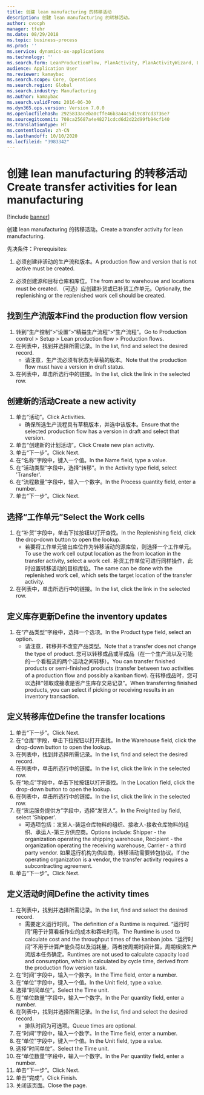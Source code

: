 ```yaml
---
title: 创建 lean manufacturing 的转移活动
description: 创建 lean manufacturing 的转移活动。
author: cvocph
manager: tfehr
ms.date: 08/29/2018
ms.topic: business-process
ms.prod: ''
ms.service: dynamics-ax-applications
ms.technology: ''
ms.search.form: LeanProductionFlow, PlanActivity, PlanActivityWizard, LeanWorkCellLookup, InventLocationIdLookup
audience: Application User
ms.reviewer: kamaybac
ms.search.scope: Core, Operations
ms.search.region: Global
ms.search.industry: Manufacturing
ms.author: kamaybac
ms.search.validFrom: 2016-06-30
ms.dyn365.ops.version: Version 7.0.0
ms.openlocfilehash: 2925833aceba0cffe46b3a44c5d19c87cd3736e7
ms.sourcegitcommit: 708ca25687a4e48271cdcd6d2d22d99fb94cf140
ms.translationtype: HT
ms.contentlocale: zh-CN
ms.lasthandoff: 10/10/2020
ms.locfileid: "3983342"
---
```

# <a name="create-transfer-activities-for-lean-manufacturing"></a><span data-ttu-id="1d3ba-103">创建 lean manufacturing 的转移活动</span><span class="sxs-lookup"><span data-stu-id="1d3ba-103">Create transfer activities for lean manufacturing</span></span>

[!include [banner](../../includes/banner.md)]

<span data-ttu-id="1d3ba-104">创建 lean manufacturing 的转移活动。</span><span class="sxs-lookup"><span data-stu-id="1d3ba-104">Create a transfer activity for lean manufacturing.</span></span> 

<span data-ttu-id="1d3ba-105">先决条件：</span><span class="sxs-lookup"><span data-stu-id="1d3ba-105">Prerequisites:</span></span> 

1. <span data-ttu-id="1d3ba-106">必须创建非活动的生产流和版本。</span><span class="sxs-lookup"><span data-stu-id="1d3ba-106">A production flow and version that is not active must be created.</span></span>

2. <span data-ttu-id="1d3ba-107">必须创建源和目标仓库和库位。</span><span class="sxs-lookup"><span data-stu-id="1d3ba-107">The from and to warehouse and locations must be created.</span></span> <span data-ttu-id="1d3ba-108">（可选）应创建补货或已补货工作单元。</span><span class="sxs-lookup"><span data-stu-id="1d3ba-108">Optionally, the replenishing or the replenished work cell should be created.</span></span>


## <a name="find-the-production-flow-version"></a><span data-ttu-id="1d3ba-109">找到生产流版本</span><span class="sxs-lookup"><span data-stu-id="1d3ba-109">Find the production flow version</span></span>
1. <span data-ttu-id="1d3ba-110">转到“生产控制”>“设置”>“精益生产流程”>“生产流程”。</span><span class="sxs-lookup"><span data-stu-id="1d3ba-110">Go to Production control > Setup > Lean production flow > Production flows.</span></span>
2. <span data-ttu-id="1d3ba-111">在列表中，找到并选择所需记录。</span><span class="sxs-lookup"><span data-stu-id="1d3ba-111">In the list, find and select the desired record.</span></span>
    * <span data-ttu-id="1d3ba-112">请注意，生产流必须有状态为草稿的版本。</span><span class="sxs-lookup"><span data-stu-id="1d3ba-112">Note that the production flow must have a version in draft status.</span></span>  
3. <span data-ttu-id="1d3ba-113">在列表中，单击所选行中的链接。</span><span class="sxs-lookup"><span data-stu-id="1d3ba-113">In the list, click the link in the selected row.</span></span>

## <a name="create-a-new-activity"></a><span data-ttu-id="1d3ba-114">创建新的活动</span><span class="sxs-lookup"><span data-stu-id="1d3ba-114">Create a new activity</span></span>
1. <span data-ttu-id="1d3ba-115">单击“活动”。</span><span class="sxs-lookup"><span data-stu-id="1d3ba-115">Click Activities.</span></span>
    * <span data-ttu-id="1d3ba-116">确保所选生产流程具有草稿版本，并选中该版本。</span><span class="sxs-lookup"><span data-stu-id="1d3ba-116">Ensure that the selected production flow has a version in draft and select that version.</span></span>  
2. <span data-ttu-id="1d3ba-117">单击“创建新的计划活动”。</span><span class="sxs-lookup"><span data-stu-id="1d3ba-117">Click Create new plan activity.</span></span>
3. <span data-ttu-id="1d3ba-118">单击“下一步”。</span><span class="sxs-lookup"><span data-stu-id="1d3ba-118">Click Next.</span></span>
4. <span data-ttu-id="1d3ba-119">在“名称”字段中，键入一个值。</span><span class="sxs-lookup"><span data-stu-id="1d3ba-119">In the Name field, type a value.</span></span>
5. <span data-ttu-id="1d3ba-120">在“活动类型”字段中，选择“转移”。</span><span class="sxs-lookup"><span data-stu-id="1d3ba-120">In the Activity type field, select 'Transfer'.</span></span>
6. <span data-ttu-id="1d3ba-121">在“流程数量”字段中，输入一个数字。</span><span class="sxs-lookup"><span data-stu-id="1d3ba-121">In the Process quantity field, enter a number.</span></span>
7. <span data-ttu-id="1d3ba-122">单击“下一步”。</span><span class="sxs-lookup"><span data-stu-id="1d3ba-122">Click Next.</span></span>

## <a name="select-the-work-cells"></a><span data-ttu-id="1d3ba-123">选择“工作单元”</span><span class="sxs-lookup"><span data-stu-id="1d3ba-123">Select the Work cells</span></span>
1. <span data-ttu-id="1d3ba-124">在“补货”字段中，单击下拉按钮以打开查找。</span><span class="sxs-lookup"><span data-stu-id="1d3ba-124">In the Replenishing field, click the drop-down button to open the lookup.</span></span>
    * <span data-ttu-id="1d3ba-125">若要将工作单元输出库位作为转移活动的源库位，则选择一个工作单元。</span><span class="sxs-lookup"><span data-stu-id="1d3ba-125">To use the work cell output location as the from location in the transfer activity, select a work cell.</span></span> <span data-ttu-id="1d3ba-126">补货工作单位可进行同样操作，此时设置转移活动的目标库位。</span><span class="sxs-lookup"><span data-stu-id="1d3ba-126">The same can be done with the replenished work cell, which sets the target location of the transfer activity.</span></span>  
2. <span data-ttu-id="1d3ba-127">在列表中，单击所选行中的链接。</span><span class="sxs-lookup"><span data-stu-id="1d3ba-127">In the list, click the link in the selected row.</span></span>

## <a name="define-the-inventory-updates"></a><span data-ttu-id="1d3ba-128">定义库存更新</span><span class="sxs-lookup"><span data-stu-id="1d3ba-128">Define the inventory updates</span></span>
1. <span data-ttu-id="1d3ba-129">在“产品类型”字段中，选择一个选项。</span><span class="sxs-lookup"><span data-stu-id="1d3ba-129">In the Product type field, select an option.</span></span>
    * <span data-ttu-id="1d3ba-130">请注意，转移并不改变产品类型。</span><span class="sxs-lookup"><span data-stu-id="1d3ba-130">Note that a transfer does not change the type of product.</span></span> <span data-ttu-id="1d3ba-131">您可以转移成品或半成品（在一个生产流以及可能的一个看板流的两个活动之间转移）。</span><span class="sxs-lookup"><span data-stu-id="1d3ba-131">You can transfer finished products or semi-finished products (transfer between two activities of a production flow and possibly a kanban flow).</span></span>     <span data-ttu-id="1d3ba-132"> 在转移成品时，您可以选择“领取或接收是否产生库存交易记录”。</span><span class="sxs-lookup"><span data-stu-id="1d3ba-132">When transferring finished products, you can select if picking or receiving results in an inventory transaction.</span></span>  

## <a name="define-the-transfer-locations"></a><span data-ttu-id="1d3ba-133">定义转移库位</span><span class="sxs-lookup"><span data-stu-id="1d3ba-133">Define the transfer locations</span></span>
1. <span data-ttu-id="1d3ba-134">单击“下一步”。</span><span class="sxs-lookup"><span data-stu-id="1d3ba-134">Click Next.</span></span>
2. <span data-ttu-id="1d3ba-135">在“仓库”字段，单击下拉按钮以打开查找。</span><span class="sxs-lookup"><span data-stu-id="1d3ba-135">In the Warehouse field, click the drop-down button to open the lookup.</span></span>
3. <span data-ttu-id="1d3ba-136">在列表中，找到并选择所需记录。</span><span class="sxs-lookup"><span data-stu-id="1d3ba-136">In the list, find and select the desired record.</span></span>
4. <span data-ttu-id="1d3ba-137">在列表中，单击所选行中的链接。</span><span class="sxs-lookup"><span data-stu-id="1d3ba-137">In the list, click the link in the selected row.</span></span>
5. <span data-ttu-id="1d3ba-138">在“地点”字段中，单击下拉按钮以打开查找。</span><span class="sxs-lookup"><span data-stu-id="1d3ba-138">In the Location field, click the drop-down button to open the lookup.</span></span>
6. <span data-ttu-id="1d3ba-139">在列表中，单击所选行中的链接。</span><span class="sxs-lookup"><span data-stu-id="1d3ba-139">In the list, click the link in the selected row.</span></span>
7. <span data-ttu-id="1d3ba-140">在“货运服务提供方”字段中，选择“发货人”。</span><span class="sxs-lookup"><span data-stu-id="1d3ba-140">In the Freighted by field, select 'Shipper'.</span></span>
    * <span data-ttu-id="1d3ba-141">可选项包括：发货人-装运仓库物料的组织、接收人-接收仓库物料的组织、承运人-第三方供应商。</span><span class="sxs-lookup"><span data-stu-id="1d3ba-141">Options include: Shipper - the organization operating the shipping warehouse, Recipient -  the organization operating the receiving warehouse, Carrier - a third party vendor.</span></span> <span data-ttu-id="1d3ba-142">如果运行机构为供应商，转移活动需要转包协议。</span><span class="sxs-lookup"><span data-stu-id="1d3ba-142">If the operating organization is a vendor, the transfer activity requires a subcontracting agreement.</span></span>  
8. <span data-ttu-id="1d3ba-143">单击“下一步”。</span><span class="sxs-lookup"><span data-stu-id="1d3ba-143">Click Next.</span></span>

## <a name="define-the-activity-times"></a><span data-ttu-id="1d3ba-144">定义活动时间</span><span class="sxs-lookup"><span data-stu-id="1d3ba-144">Define the activity times</span></span>
1. <span data-ttu-id="1d3ba-145">在列表中，找到并选择所需记录。</span><span class="sxs-lookup"><span data-stu-id="1d3ba-145">In the list, find and select the desired record.</span></span>
    * <span data-ttu-id="1d3ba-146">需要定义运行时间。</span><span class="sxs-lookup"><span data-stu-id="1d3ba-146">The definition of a Runtime is required.</span></span> <span data-ttu-id="1d3ba-147">“运行时间”用于计算看板作业的成本和吞吐时间。</span><span class="sxs-lookup"><span data-stu-id="1d3ba-147">The Runtime is used to calculate cost and the throughput times of the kanban jobs.</span></span> <span data-ttu-id="1d3ba-148">“运行时间”不用于计算产能负荷以及消耗量，两者按周期时间计算，周期根据生产流版本任务确定。</span><span class="sxs-lookup"><span data-stu-id="1d3ba-148">Runtimes are not used to calculate capacity load and consumption, which is calculated by cycle time, derived from the production flow version task.</span></span>  
2. <span data-ttu-id="1d3ba-149">在“时间”字段中，输入一个数字。</span><span class="sxs-lookup"><span data-stu-id="1d3ba-149">In the Time field, enter a number.</span></span>
3. <span data-ttu-id="1d3ba-150">在“单位”字段中，键入一个值。</span><span class="sxs-lookup"><span data-stu-id="1d3ba-150">In the Unit field, type a value.</span></span>
4. <span data-ttu-id="1d3ba-151">选择“时间单位”。</span><span class="sxs-lookup"><span data-stu-id="1d3ba-151">Select the Time unit.</span></span>
5. <span data-ttu-id="1d3ba-152">在“单位数量”字段中，输入一个数字。</span><span class="sxs-lookup"><span data-stu-id="1d3ba-152">In the Per quantity field, enter a number.</span></span>
6. <span data-ttu-id="1d3ba-153">在列表中，找到并选择所需记录。</span><span class="sxs-lookup"><span data-stu-id="1d3ba-153">In the list, find and select the desired record.</span></span>
    * <span data-ttu-id="1d3ba-154">排队时间为可选项。</span><span class="sxs-lookup"><span data-stu-id="1d3ba-154">Queue times are optional.</span></span>  
7. <span data-ttu-id="1d3ba-155">在“时间”字段中，输入一个数字。</span><span class="sxs-lookup"><span data-stu-id="1d3ba-155">In the Time field, enter a number.</span></span>
8. <span data-ttu-id="1d3ba-156">在“单位”字段中，键入一个值。</span><span class="sxs-lookup"><span data-stu-id="1d3ba-156">In the Unit field, type a value.</span></span>
9. <span data-ttu-id="1d3ba-157">选择“时间单位”。</span><span class="sxs-lookup"><span data-stu-id="1d3ba-157">Select the Time unit.</span></span>
10. <span data-ttu-id="1d3ba-158">在“单位数量”字段中，输入一个数字。</span><span class="sxs-lookup"><span data-stu-id="1d3ba-158">In the Per quantity field, enter a number.</span></span>
11. <span data-ttu-id="1d3ba-159">单击“下一步”。</span><span class="sxs-lookup"><span data-stu-id="1d3ba-159">Click Next.</span></span>
12. <span data-ttu-id="1d3ba-160">单击“完成”。</span><span class="sxs-lookup"><span data-stu-id="1d3ba-160">Click Finish.</span></span>
13. <span data-ttu-id="1d3ba-161">关闭该页面。</span><span class="sxs-lookup"><span data-stu-id="1d3ba-161">Close the page.</span></span>

